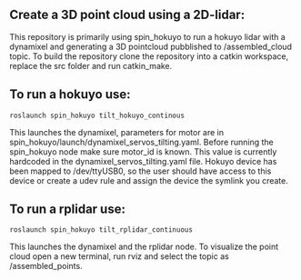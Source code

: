 ## Create a 3D point cloud using a 2D-lidar:
This repository is primarily using spin_hokuyo to run a hokuyo lidar with a dynamixel and generating a 3D pointcloud pubblished to /assembled_cloud topic.
To build the repository clone the repository into a catkin workspace, replace the src folder and run catkin_make.
## To run a hokuyo use:
    roslaunch spin_hokuyo tilt_hokuyo_continous
This launches the dynamixel, parameters for motor are in spin_hokuyo/launch/dynamixel_servos_tilting.yaml. Before running the spin_hokuyo node make sure motor_id is known. This value is currently hardcoded in the dynamixel_servos_tilting.yaml file. Hokuyo device has been mapped to /dev/ttyUSB0, so the user should have access to this device or create a udev rule and assign the device the symlink you create.
## To run a rplidar use:
    roslaunch spin_hokuyo tilt_rplidar_continuous
This launches the dynamixel and the rplidar node.
To visualize the point cloud open a new terminal, run rviz and select the topic as /assembled_points.
